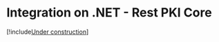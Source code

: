 ﻿# Integration on .NET - Rest PKI Core

[!include[Under construction](../../../under-construction.md)]
